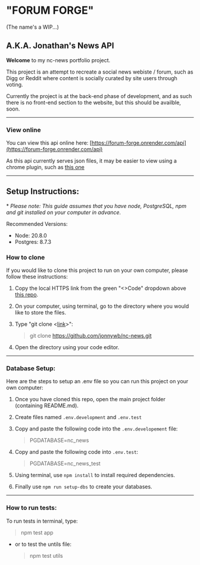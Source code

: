 # "FORUM FORGE"

(The name's a WIP...)

## A.K.A. Jonathan's News API

**Welcome** to my nc-news portfolio project.

This project is an attempt to recreate a social news webiste / forum, such as Digg or Reddit where content is socially curated by site users through voting.

Currently the project is at the back-end phase of development, and as such there is no front-end section to the website, but this should be availble, soon.

---

### View online

You can view this api online here:
[https://forum-forge.onrender.com/api](https://forum-forge.onrender.com/api)

As this api currently serves json files, it may be easier to view using a chrome plugin, such as
[this one](https://chrome.google.com/webstore/detail/json-formatter/bcjindcccaagfpapjjmafapmmgkkhgoa?hl=en)

---

## Setup Instructions:

\* _Please note: This guide assumes that you have node, PostgreSQL, npm and git installed on your computer in advance._

Recommended Versions:

- Node: 20.8.0
- Postgres: 8.7.3

### How to clone

If you would like to clone this project to run on your own computer, please follow these instructions:

1. Copy the local HTTPS link from the green "<>Code" dropdown above [this repo](https://github.com/jonnywb/nc-news).

2. On your computer, using terminal, go to the directory where you would like to store the files.

3. Type "git clone <[link](https://github.com/jonnywb/nc-news.git)>":

   > git clone https://github.com/jonnywb/nc-news.git

4. Open the directory using your code editor.

---

### Database Setup:

Here are the steps to setup an .env file so you can run this project on your own computer:

1. Once you have cloned this repo, open the main project folder (containing README.md).

2. Create files named `.env.development` and `.env.test`

3. Copy and paste the following code into the `.env.developement` file:

   > PGDATABASE=nc_news

4. Copy and paste the following code into `.env.test`:

   > PGDATABASE=nc_news_test

5. Using terminal, use `npm install` to install required dependencies.

6. Finally use `npm run setup-dbs` to create your databases.

---

### How to run tests:

To run tests in terminal, type:

> npm test app

- or to test the untils file:

  > npm test utils
